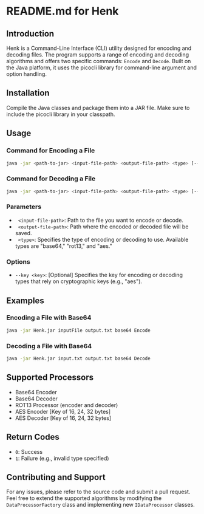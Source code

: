 # README.md for Henk

## Introduction

Henk is a Command-Line Interface (CLI) utility designed for encoding and decoding files. The program supports a range of encoding and decoding algorithms and offers two specific commands: `Encode` and `Decode`. Built on the Java platform, it uses the picocli library for command-line argument and option handling.

## Installation

Compile the Java classes and package them into a JAR file. Make sure to include the picocli library in your classpath.

## Usage

### Command for Encoding a File

```sh
java -jar <path-to-jar> <input-file-path> <output-file-path> <type> [--key <key>] Encode
```

### Command for Decoding a File

```sh
java -jar <path-to-jar> <input-file-path> <output-file-path> <type> [--key <key>] Decode
```

### Parameters

- ` <input-file-path>`: Path to the file you want to encode or decode.
- ` <output-file-path>`: Path where the encoded or decoded file will be saved.
- ` <type>`: Specifies the type of encoding or decoding to use. Available types are "base64," "rot13," and "aes."

### Options
- `--key <key>`: [Optional] Specifies the key for encoding or decoding types that rely on cryptographic keys (e.g., "aes").

## Examples

### Encoding a File with Base64

```sh
java -jar Henk.jar inputFile output.txt base64 Encode
```

### Decoding a File with Base64

```sh
java -jar Henk.jar input.txt output.txt base64 Decode
```

## Supported Processors

- Base64 Encoder
- Base64 Decoder
- ROT13 Processor (encoder and decoder)
- AES Encoder [Key of 16, 24, 32 bytes]
- AES Decoder [Key of 16, 24, 32 bytes]

## Return Codes

- `0`: Success
- `1`: Failure (e.g., invalid type specified)

## Contributing and Support

For any issues, please refer to the source code and submit a pull request. Feel free to extend the supported algorithms by modifying the `DataProcessorFactory` class and implementing new `IDataProcessor` classes.
